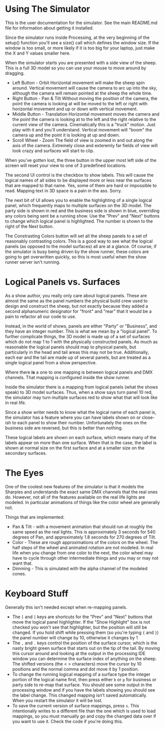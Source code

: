 Using The Simulator
===================

This is the user documentation for the simulator. See the main README.md file for information
about getting it installed.

Since the simulator runs inside Processing, at the very beginning of the setup() function
you'll see a size() call which defines the window size. If the window is too small, or more
likely if it is too big for your laptop, just make the X and Y values smaller here.

When the simulator starts you are presented with a side view of the sheep. This is a
full 3D model so you can use your mouse to move around by dragging.

  * Left Button - Orbit
    Horizontal movement will make the sheep spin around. Vertical movement will cause
    the camera to arc up into the sky, although the camera will remain pointed at
    the sheep the whole time.
  * Right Button - Pan & Tilt
    Without moving the position of the camera, the point the camera is looking at will be
    moved to the left or right with horizontal movement and up or down with vertical
    movement.
  * Middle Button - Translation
    Horizontal movement moves the camera and the point the camera is looking at
    to the left and the right relative to the current view of the camera. Cinematically
    this is a "truck" motion. Just play with it and you'll understand. Vertical movement
    will "boom" the camera up and the point it is looking at up and down.
  * Scroll Wheel - Zoom
    The field of view is zoomed in and out along the axis of the camera. Extremely close
    and exteremly far fields of view will look crazy and surfaces will start to clip.

When you've gotten lost, the three button in the upper most left side of the screen will
reset your view to one of 3 predefined locations.

The second UI control is the checkbox to show labels. This will cause the logical names
of all sides to be displayed more or less near the surfaces that are mapped to that name.
Yes, some of them are hard or impossible to read. Mapping text in 3D space is a pain
in the ass. Sorry. 

The next bit of UI allows you to enable the highlighting of a single logical panel,
which frequently maps to multiple surfaces on the 3D model. The party side is shown
in red and the business side is shown in blue, overriding any colors being sent be 
a running show.  Use the "Prev" and "Next" buttons to change which logical panel
is highlighted. The number is shown to the right of the Next button.

The Constrasting Colors button will set all the sheep panels to a set of reasonably
contrasting colors. This is a good way to see what the logical panels (as opposed to
the model surfaces) all are at a glance. Of course, if the simulator is busy being
driven by the show runner, these colors are going to get overwritten quickly, so this
is most useful when the show runner server isn't running.

Logical Panels vs. Surfaces
===========================

As a show author, you really only care about logical panels. These are almost the same
as the panel numbers the physical build crew used to design and construct the sheep, but
not exactly because they added a second alphanumeric designator for "front" and "rear"
that it would be a pain to refactor all our code to use.

Instead, in the world of shows, panels are either "Party" or "Business", and they have
an integer number. This is what we mean by a "logical panel". To further complicate things,
the 3D model is made up of a set of surfaces which do not map 1 to 1 with the physically
constructed panels. As much as reasonable the logical panels should map to physical 
panels, but particularly in the head and tail areas this may not be true. Additionally,
each ear and the tail are made up of several panels, but are treated as a single
logical panel from a show perspective.

Where there **is** a one to one mapping is between logical panels and DMX channels. That
mapping is configured inside the show runner.

Inside the simulator there is a mapping from logical panels (what the shows speak) to
3D model surfaces. Thus, when a show says turn panel 10 red, the simulator may turn 
multiple surfaces red to show what that will look like in real life.

Since a show writer needs to know what the logical name of each panel is, the simulator 
has a feature where you can have labels shown on or close-ish to each panel to show 
their number. Unfortunately the ones on the business side are reversed, but this is better
than nothing.

These logical labels are shown on each surface, which means many of the labels appear on
more than one surface. When that is the case, the label is shown at normal size on the
first surface and at a smaller size on the secondary surfaces.

The Eyes
========

One of the coolest new features of the simulator is that it models the Sharpies and
understands the exact same DMX channels that the real ones do. However, not all of the
features available on the real life lights are modeled. In particular animations of
things like the color wheel are generally not.

Things that are implemented:

  * Pan & Tilt - with a movement animation that should run at roughly the same speed
    as the real lights. This is approximately 3 seconds for 540 degrees of Pan, and
    approximately 1.8 seconds for 270 degrees of Tilt.
  * Color - These are rough approximations of the colors on the wheel. The half steps
    of the wheel and animated rotation are not modeled. In real life when you change
    from one color to the next, the color wheel may have to cycle through other
    intermediate things and you may or may not want that.
  * Dimming - This is simulated with the alpha channel of the modeled cones.


Keyboard Stuff
==============

Generally this isn't needed except when re-mapping panels.

  * The `[` and `]` keys are shortcuts for the "Prev" and "Next" buttons that move
    the logical panel highlighter. If the "Show Highlight" box is not checked you
    won't see that highlighter, but the position will still be changed. If you hold shift
    while pressing them (so you're typing `{` and `}`) the panel number will change by
    10, otherwise it changes by 1
  * The `,` and `.` keys control the position of the surface cursor, which is the
    nasty bright green surface that starts out on the tip of the tail. By moving this
    cursor around and looking at the output in the processing IDE window you can determine
    the surface index of anything on the sheep. The shifted versions (the < > characters)
    move the cursor by 10 positions and the normal comma and dot move it by 1 position.
  * To change the running logical mapping of a surface type the integer portion of
    the logical name first, then press either `b` or `p` for business or party side to
    re-map that surface. You should see some output in the processing window and if you
    have the labels showing you should see the label change. This changed mapping
    isn't saved automatically. When you restart the simulator it will be lost.
  * To save the current version of surface mappings, press `s`. This intentionally writes
    to a different file than the one which is used to load mappings, so you must manually
    go and copy the changed data over if you want to use it. Check the code if you're
    doing this.



